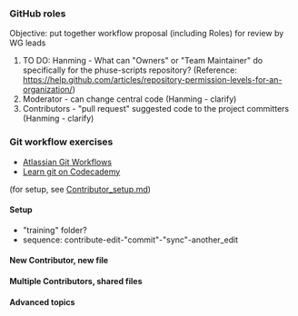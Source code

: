 ### GitHub roles

Objective: put together workflow proposal (including Roles) for review by WG leads

1. TO DO: Hanming - What can "Owners" or "Team Maintainer" do specifically for the phuse-scripts repository? (Reference: https://help.github.com/articles/repository-permission-levels-for-an-organization/)
2. Moderator - can change central code (Hanming - clarify)
3. Contributors - "pull request" suggested code to the project committers (Hanming - clarify)


### Git workflow exercises

* [Atlassian Git Workflows](http://www.atlassian.com/git/tutorials/comparing-workflows)
* [Learn git on Codecademy](http://www.codecademy.com/learn/learn-git)

(for setup, see [Contributor_setup.md](http://github.com/phuse-org/phuse-scripts/blob/master/docs/guides/Contributor_Setup.md))

#### Setup
* "training" folder?
* sequence: contribute-edit-"commit"-"sync"-another_edit

#### New Contributor, new file


#### Multiple Contributors, shared files


#### Advanced topics


